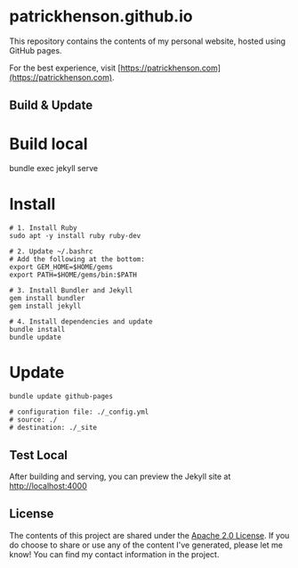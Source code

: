 # patrickhenson.github.io

This repository contains the contents of my personal website, hosted using GitHub pages.

For the best experience, visit [https://patrickhenson.com](https://patrickhenson.com).

## Build & Update


# Build local
bundle exec jekyll serve


# Install
```
# 1. Install Ruby
sudo apt -y install ruby ruby-dev

# 2. Update ~/.bashrc
# Add the following at the bottom:
export GEM_HOME=$HOME/gems
export PATH=$HOME/gems/bin:$PATH

# 3. Install Bundler and Jekyll
gem install bundler
gem install jekyll

# 4. Install dependencies and update
bundle install
bundle update

```

# Update
```
bundle update github-pages

# configuration file: ./_config.yml
# source: ./
# destination: ./_site

```

## Test Local

After building and serving, you can preview the Jekyll site at [http://localhost:4000](http://localhost:4000)

## License

The contents of this project are shared under the [Apache 2.0 License](https://opensource.org/licenses/Apache-2.0).  If you do choose to share or use any of the content I've generated, please let me know!  You can find my contact information in the project.
